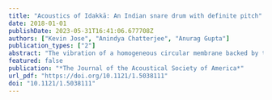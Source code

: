 ```yaml
---
title: "Acoustics of Idakkā: An Indian snare drum with definite pitch"
date: 2018-01-01
publishDate: 2023-05-31T16:41:06.677708Z
authors: ["Kevin Jose", "Anindya Chatterjee", "Anurag Gupta"]
publication_types: ["2"]
abstract: "The vibration of a homogeneous circular membrane backed by two taut strings is shown to yield several harmonic overtones for a wide range of physical and geometric parameters. Such a membrane is present at each end of the barrel of an idakkā, an Indian snare drum well known for its rich musicality. The audio recordings of the musical drum are analyzed and a case is made for the strong sense of pitch associated with the drum. A computationally inexpensive model of the string-membrane interaction is proposed assuming the strings to be without inertia. The interaction essentially entails wrapping/unwrapping of the string around a curve on the deforming membrane unlike the colliding strings in Western snare drums. The range of parameters for which harmonicity is achieved is examined and is found to be conforming with what is used in actual drum playing and construction."
featured: false
publication: "*The Journal of the Acoustical Society of America*"
url_pdf: "https://doi.org/10.1121/1.5038111"
doi: "10.1121/1.5038111"
---
```


